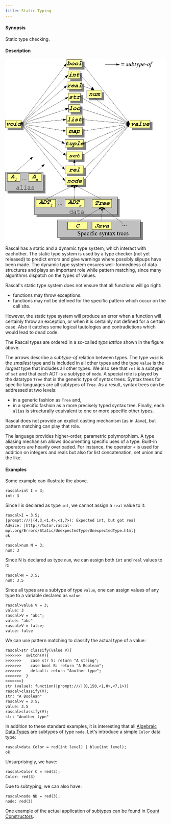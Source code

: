 ```yaml
---
title: Static Typing
---
```


#### Synopsis

Static type checking.

#### Description

![Type Lattice](/assets/RascalConcepts/StaticTyping/type-lattice.png/)

Rascal has a static and a dynamic type system, which interact with eachother. The static type system is used by a type checker (not yet released) to predict errors and give warnings where possibly slipups have been made. The dynamic type system ensures well-formedness of data structures and plays an important role while pattern matching, since many algorithms dispatch on the types of values.

Rascal's static type system does not ensure that all functions will go right:
   * functions may throw exceptions.
   * functions may not be defined for the specific pattern which occur on the call site.

However, the static type system will produce an error when a function will certainly throw an exception, or when it is certainly not defined for a certain case. Also it catches some logical tautologies and contradictions which would lead to dead code.

The Rascal types are ordered in a so-called _type lattice_ shown in the figure above.

The arrows describe a _subtype-of_ relation between types. The type `void` is the _smallest_ type and 
is included in all other types and the type `value` is the _largest_ type that includes all other types. 
We also see that `rel` is a subtype of `set` and that each ADT is a subtype of `node`. 
A special role is played by the datatype `Tree` that is the generic type of syntax trees. 
Syntax trees for specific languages are all subtypes of `Tree`. As a result, syntax trees can be addressed at two levels: 

*  in a generic fashion as `Tree` and,
*  in a specific fashion as a more precisely typed syntax tree. 
Finally, each `alias` is structurally equivalent to one or more specific other types.

Rascal does not provide an explicit casting mechanism (as in Java), but pattern matching can play that role.
 
The language provides higher-order, parametric polymorphism. 
A type aliasing mechanism allows documenting specific uses of a type. 
Built-in operators are heavily overloaded. 
For instance, the operator `+` is used for addition on integers and reals but also for list concatenation, 
set union and the like.

#### Examples

Some example can illustrate the above.

```rascal-shell ,error
rascal>int I = 3;
int: 3
```
Since I is declared as type `int`, we cannot assign a `real` value to it:

```rascal-shell ,continue,error
rascal>I = 3.5;
|prompt:///|(4,3,<1,4>,<1,7>): Expected int, but got real
Advice: |http://tutor.rascal-mpl.org/Errors/Static/UnexpectedType/UnexpectedType.html|
ok
```

```rascal-shell 
rascal>num N = 3;
num: 3
```
Since N is declared as type `num`, we can assign both `int` and `real` values to it:

```rascal-shell ,continue
rascal>N = 3.5;
num: 3.5
```

Since all types are a subtype of type `value`, one can assign values of any type to a variable declared as `value`:

```rascal-shell 
rascal>value V = 3;
value: 3
rascal>V = "abc";
value: "abc"
rascal>V = false;
value: false
```
We can use pattern matching to classify the actual type of a value:

```rascal-shell ,continue
rascal>str classify(value V){
>>>>>>>  switch(V){
>>>>>>>    case str S: return "A string";
>>>>>>>    case bool B: return "A Boolean";
>>>>>>>    default: return "Another type"; 
>>>>>>>  }
>>>>>>>}
str (value): function(|prompt:///|(0,150,<1,0>,<7,1>))
rascal>classify(V);
str: "A Boolean"
rascal>V = 3.5;
value: 3.5
rascal>classify(V);
str: "Another type"
```

In addition to these standard examples, it is interesting that all [Algebraic Data Types](../../Rascal/Declarations/AlgebraicDataType/) are subtypes of type `node`.
Let's introduce a simple `Color` data type:

```rascal-shell 
rascal>data Color = red(int level) | blue(int level);
ok
```
Unsurprisingly, we have:

```rascal-shell ,continue
rascal>Color C = red(3);
Color: red(3)
```
Due to subtyping, we can also have:

```rascal-shell ,continue
rascal>node ND = red(3);
node: red(3)
```

One example of the actual application of subtypes can be found in 
[Count Constructors](../../Recipes/Common/CountConstructors/).

